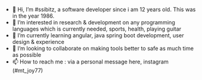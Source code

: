 - 👋 Hi, I’m #ssibitz, a software developer since i am 12 years old. This was in the year 1986.
- 👀 I’m interested in research & development on any programming languages which is currently needed, sports, health, playing guitar 
- 🌱 I’m currently learning angular, java spring boot development, user design  & experience
- 💞️ I’m looking to collaborate on making tools better to safe as much time as possible
- 📫 How to reach me : via a personal message here, instagram (#mt_joy77)

<!---
ssibitz/ssibitz is a ✨ special ✨ repository because its `README.md` (this file) appears on your GitHub profile.
You can click the Preview link to take a look at your changes.
--->
